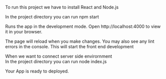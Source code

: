To run this project we have to install React and Node.js

In the project directory you can run 
  npm start

  Runs the app in the development mode.
Open http://localhost:4000 to view it in your browser.

The page will reload when you make changes.
You may also see any lint errors in the console.
 This will start the front end development

 When we want to connect server side envirornment  
  In the project directory  you can run 
    node index.js

Your App is ready to deployed.